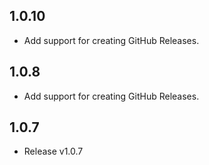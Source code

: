 ## 1.0.10

- Add support for creating GitHub Releases.

## 1.0.8

- Add support for creating GitHub Releases.

## 1.0.7

- Release v1.0.7

